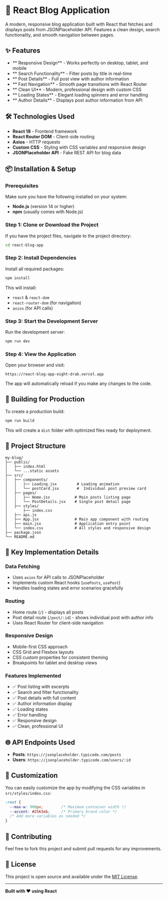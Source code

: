 # 📝 React Blog Application

A modern, responsive blog application built with React that fetches and displays posts from JSONPlaceholder API. Features a clean design, search functionality, and smooth navigation between pages.

## ✨ Features

- ** Responsive Design** - Works perfectly on desktop, tablet, and mobile
- ** Search Functionality** - Filter posts by title in real-time
- ** Post Details** - Full post view with author information
- ** Fast Navigation** - Smooth page transitions with React Router
- ** Clean UI** - Modern, professional design with custom CSS
- ** Loading States** - Elegant loading spinners and error handling
- ** Author Details** - Displays post author information from API

## 🛠 Technologies Used

- **React 18** - Frontend framework
- **React Router DOM** - Client-side routing
- **Axios** - HTTP requests
- **Custom CSS** - Styling with CSS variables and responsive design
- **JSONPlaceholder API** - Fake REST API for blog data

## 📦 Installation & Setup

### Prerequisites
Make sure you have the following installed on your system:
- **Node.js** (version 14 or higher)
- **npm** (usually comes with Node.js)

### Step 1: Clone or Download the Project
If you have the project files, navigate to the project directory:
```bash
cd react-blog-app
```

### Step 2: Install Dependencies
Install all required packages:
```bash
npm install
```

This will install:
- `react` & `react-dom`
- `react-router-dom` (for navigation)
- `axios` (for API calls)

### Step 3: Start the Development Server
Run the development server:
```bash
npm run dev
```

### Step 4: View the Application
Open your browser and visit:
```
https://react-blog-app-eight-drab.vercel.app
```

The app will automatically reload if you make any changes to the code.

## 🚀 Building for Production

To create a production build:

```bash
npm run build
```

This will create a `dist` folder with optimized files ready for deployment.

## 📁 Project Structure

```
my-blog/
├── public/
│   ├── index.html
│   └── ...static assets
├── src/
│   ├── components/
│   │   ├── Loading.jsx         # Loading animation
│   │   └── postCard.jsx        #  Individual post preview card
│   ├── pages/
│   │   ├── Home.jsx           # Main posts listing page
│   │   └── PostDetails.jsx    # Single post detail page
│   ├── styles/
│       ├── index.css  
│   ├── api.js
│   ├── App.jsx                # Main app component with routing
│   ├── main.jsx               # Application entry point
│   └── index.css              # All styles and responsive design
├── package.json
└── README.md
```

## 🎯 Key Implementation Details

### Data Fetching
- Uses `axios` for API calls to JSONPlaceholder
- Implements custom React hooks (`usePosts`, `usePost`)
- Handles loading states and error scenarios gracefully

### Routing
- Home route (`/`) - displays all posts
- Post detail route (`/post/:id`) - shows individual post with author info
- Uses React Router for client-side navigation

### Responsive Design
- Mobile-first CSS approach
- CSS Grid and Flexbox layouts
- CSS custom properties for consistent theming
- Breakpoints for tablet and desktop views

### Features Implemented
- ✅ Post listing with excerpts
- ✅ Search and filter functionality
- ✅ Post details with full content
- ✅ Author information display
- ✅ Loading states
- ✅ Error handling
- ✅ Responsive design
- ✅ Clean, professional UI

## 🌐 API Endpoints Used

- **Posts**: `https://jsonplaceholder.typicode.com/posts`
- **Users**: `https://jsonplaceholder.typicode.com/users/:id`

## 🎨 Customization

You can easily customize the app by modifying the CSS variables in `src/styles/index.css`:

```css
:root {
  --max-w: 900px;        /* Maximum container width */
  --accent: #2563eb;     /* Primary brand color */
  /* Add more variables as needed */
}
```

## 🤝 Contributing

Feel free to fork this project and submit pull requests for any improvements.

## 📄 License

This project is open source and available under the [MIT License](LICENSE).

---

**Built with ❤️ using React**
